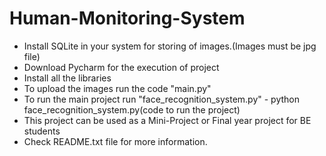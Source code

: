 # Human-Monitoring-System
* Install SQLite in your system for storing of images.(Images must be jpg file)
* Download Pycharm for the execution of project
* Install all the libraries
* To upload the images run the code "main.py" 
* To run the main project run "face_recognition_system.py" - python face_recognition_system.py(code to run the project)
* This project can be used as a Mini-Project or Final year project for BE students
* Check README.txt file for more information.
